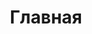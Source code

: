 ---
title: 'Главная'
published: '2024-05-29'
description: 'Главная страница документации'
tags: ['next.js','nextjs','static', docs]
nesting: '0'
---